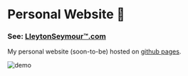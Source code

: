 # Personal Website :construction:

### See: [LleytonSeymour&trade;.com](https://lleytonseymour.tumblr.com/)

My personal website (soon-to-be) hosted on [github pages](https://pages.github.com/).

![demo](https://drive.google.com/uc?export=view&id=1wiBaJPU5q6XbMJDovQJ-SY6m006-GdpY)

